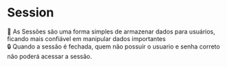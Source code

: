 # Session
📁 As Sessões são uma forma simples de armazenar dados para usuários, ficando mais confiável em manipular dados importantes <br>
🔒 Quando a sessão é fechada, quem não possuir o usuario e senha correto não poderá acessar a sessão.


